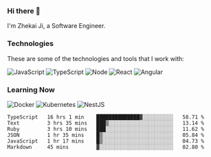 ### Hi there 👋
I'm Zhekai Ji, a Software Engineer.

### Technologies
These are some of the technologies and tools that I work with:

![JavaScript](https://img.shields.io/badge/JavaScript-323330.svg?logo=javascript&logoColor=F7DF1E) 
![TypeScript](https://img.shields.io/badge/TypeScript-007ACC.svg?logo=typescript&logoColor=white) 
![Node](https://img.shields.io/badge/Node.js-43853D.svg?logo=node.js&logoColor=white)
![React](https://img.shields.io/badge/React-20232a.svg?logo=react&logoColor=61DAFB) 
![Angular](https://img.shields.io/badge/Angular-E23237.svg?logo=angularjs&logoColor=white)

### Learning Now
![Docker](https://img.shields.io/badge/Docker-2496ED?logo=docker&logoColor=white)
![Kubernetes](https://img.shields.io/badge/Kubernetes-326CE5.svg?logo=Kubernetes&logoColor=white)
![NestJS](https://img.shields.io/badge/NestJS-E0234E?logo=nestjs&logoColor=white)

<!--START_SECTION:waka-->

```text
TypeScript   16 hrs 1 min    ██████████████▓░░░░░░░░░░   58.71 %
Text         3 hrs 35 mins   ███▒░░░░░░░░░░░░░░░░░░░░░   13.14 %
Ruby         3 hrs 10 mins   ███░░░░░░░░░░░░░░░░░░░░░░   11.62 %
JSON         1 hr 35 mins    █▒░░░░░░░░░░░░░░░░░░░░░░░   05.84 %
JavaScript   1 hr 17 mins    █▒░░░░░░░░░░░░░░░░░░░░░░░   04.73 %
Markdown     45 mins         ▓░░░░░░░░░░░░░░░░░░░░░░░░   02.80 %
```

<!--END_SECTION:waka-->
